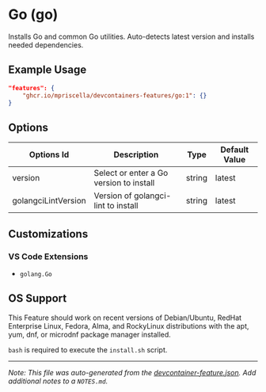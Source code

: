 
# Go (go)

Installs Go and common Go utilities. Auto-detects latest version and installs needed dependencies.

## Example Usage

```json
"features": {
    "ghcr.io/mpriscella/devcontainers-features/go:1": {}
}
```

## Options

| Options Id | Description | Type | Default Value |
|-----|-----|-----|-----|
| version | Select or enter a Go version to install | string | latest |
| golangciLintVersion | Version of golangci-lint to install | string | latest |

## Customizations

### VS Code Extensions

- `golang.Go`



## OS Support

This Feature should work on recent versions of Debian/Ubuntu, RedHat Enterprise Linux, Fedora, Alma, and RockyLinux distributions with the apt, yum, dnf, or microdnf package manager installed.

`bash` is required to execute the `install.sh` script.


---

_Note: This file was auto-generated from the [devcontainer-feature.json](https://github.com/mpriscella/devcontainers-features/blob/main/src/go/devcontainer-feature.json).  Add additional notes to a `NOTES.md`._
